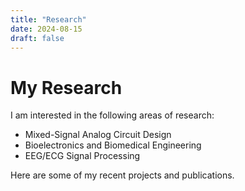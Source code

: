 ```yaml
---
title: "Research"
date: 2024-08-15
draft: false
---
```


# My Research

I am interested in the following areas of research:

- Mixed-Signal Analog Circuit Design
- Bioelectronics and Biomedical Engineering
- EEG/ECG Signal Processing

Here are some of my recent projects and publications.
